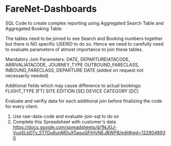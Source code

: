 # FareNet-Dashboards
SQL Code to create complex reporting using Aggregated Search Table and Aggregated Booking Table.

The tables need to be joined to see Search and Booking numbers together but there is NO specific USERID to do so. 
Hence we need to carefully need to evaluate parameters of atmost importance to join these tables.

Mandatory Join Parameters:
DATE, DEPARTUREIATACODE, ARRIVALIATACODE, JOURNEY_TYPE
OUTBOUND_FARECLASS, INBOUND_FARECLASS, 
DEPARTURE DATE (added on request not necessarily needed)

Additional fields which may cause difference to actual bookings:  	
FLIGHT_TYPE [FT]
SITE EDITION [SE]
DEVICE CATEGORY [DC]

Evaluate and verifiy data for each additional join before finalizing the code for every client.

  1. Use raw-data-code and evaluate-join-sql to do so
  2. Complete this Spreadsheet with customer's data
  https://docs.google.com/spreadsheets/d/1NJGJ-Vuq5LbDTy_5T7Gu6unMDuX5asuQFIHVNEJBWP8/edit#gid=1229048930
